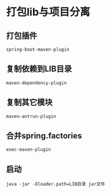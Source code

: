 # 打包lib与项目分离

## 打包插件
```
spring-boot-maven-plugin
```

## 复制依赖到LIB目录
```
maven-dependency-plugin
```

## 复制其它模块
```
maven-antrun-plugin
```

## 合并spring.factories
```
exec-maven-plugin
```

## 启动
```
java -jar -Dloader.path=LIB目录 jar文件
```
